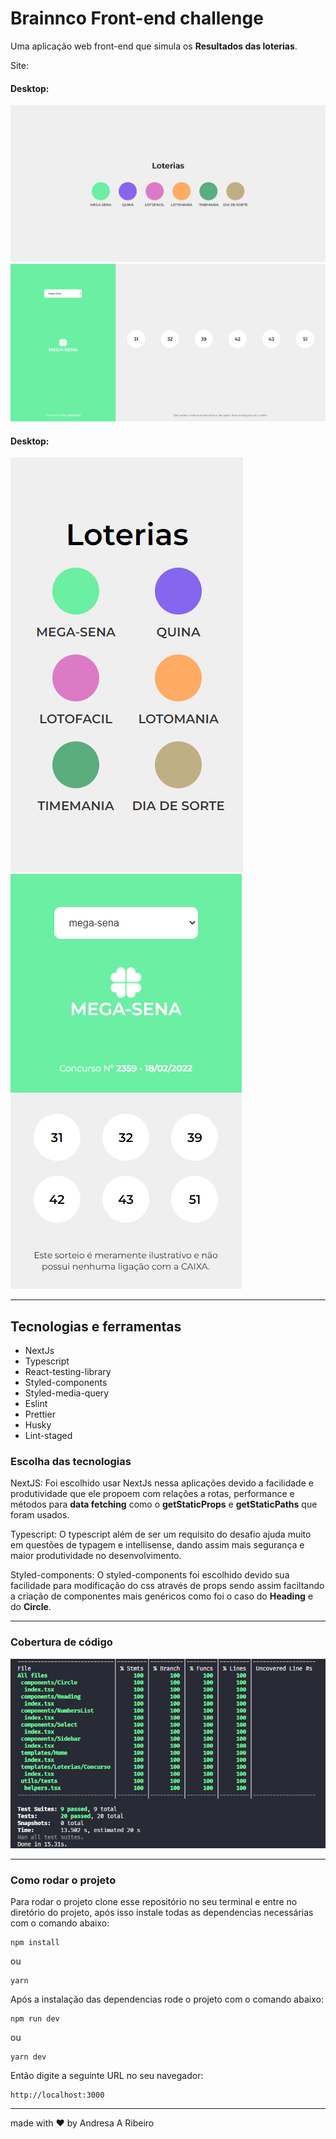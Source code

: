 # Brainnco Front-end challenge

Uma aplicação web front-end que simula os **Resultados das loterias**.

Site: 

#### Desktop:

![Desktop home]('./../public/desktop-home.png)
![Desktop concurso]('./../public/desktop-concurso.png)

#### Desktop:

![Mobile home](./public/mobile-home.png)
![Mobile concurso]('./../public/mobile-concurso.png)

---
## Tecnologias e ferramentas

- NextJs
- Typescript
- React-testing-library
- Styled-components
- Styled-media-query
- Eslint
- Prettier
- Husky
- Lint-staged

### Escolha das tecnologias

NextJS: Foi escolhido usar NextJs nessa aplicações devido a facilidade e  produtividade que ele propoem com relações a rotas, performance e métodos para **data fetching** como o **getStaticProps** e **getStaticPaths** que foram usados.

Typescript: O typescript além de ser um requisito do desafio ajuda muito em questões de typagem e intellisense, dando assim mais segurança e maior produtividade no desenvolvimento.

Styled-components: O styled-components foi escolhido devido sua facilidade para modificação do css através de props sendo assim faciltando a criação de componentes mais genéricos como foi o caso do **Heading** e do **Circle**.

---
### Cobertura de código

![Cobertura de código]('./../public/test-coverage.png)

---

### Como rodar o projeto

Para rodar o projeto clone esse repositório no seu terminal e entre no diretório do projeto, após isso instale todas as dependencias necessárias com o comando abaixo:

```
npm install
```
ou
```
yarn
```

Após a instalação das dependencias rode o projeto com o comando abaixo:

```
npm run dev
```
ou
```
yarn dev
```

Então digite a seguinte URL no seu navegador:

```
http://localhost:3000
```

---

made with ❤️ by Andresa A Ribeiro
